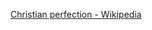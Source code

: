 ﻿[Christian perfection - Wikipedia](https://en.wikipedia.org/wiki/Christian_perfection#Holiness_Pentecostalism)